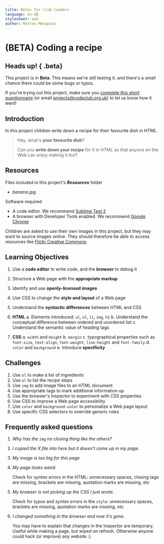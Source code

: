 ```yaml
---
title: Notes for club leaders
language: en-GB
stylesheet: web
author: Matteo Menapace
...
```


# (BETA) Coding a recipe

## Heads up! { .beta}

This project is in **Beta**. This means we're still testing it, and there's a small chance there could be some bugs or typos. 

If you're trying out this project, make sure you [complete this short questionnaire](https://docs.google.com/forms/d/1eMCfpYe3v7eYu5M8rSqLKlmq7cczLCLHx66csgyUyVU/viewform) (or email projects@codeclub.org.uk) to let us know how it went! 


## Introduction

In this project children write down a recipe for their favourite dish in HTML. 

> Hey, what's **your favourite dish**? 

> Can you **write down your recipe** for it in HTML so that anyone on the Web can enjoy making it too?


<!--### Skills needed

* Basic **HTML**
	* tags (opening, closing and nesting) -->

## Resources

Files included in this project's *__Resources__* folder

* *banana.jpg*

Software required

* A code editor. We recommend [Sublime Text 2](http://www.sublimetext.com/2)
* A browser with Developer Tools enabled. We recommend [Google Chrome](http://www.google.co.uk/intl/en_uk/chrome/browser/index.html#eula)

Children are asked to use their own images in this project, but they may want to source images online. They should therefore be able to access resources like [Flickr Creative Commons](https://www.flickr.com/creativecommons/).


## Learning Objectives

1. Use a **code editor** to write code, and the **browser** to debug it
2. Structure a Web page with the **appropriate markup**
3. Identify and use **openly-licensed images**
4. Use CSS to change the **style and layout** of a Web page
5. Understand the **syntactic differences** between HTML and CSS
6. **HTML**
	a. Elements introduced: `ul`, `ol`, `li`, `img`, `h1` 
	b. Understand the conceptual difference between ordered and unordered list
	c. Understand the semantic value of heading tags
		
7. **CSS**
	a. `width` and `height` 
	b. `margin`
	c. typographical properties such as `font-size`, `text-align`, `font-weight`, `line-height`  and `font-family` 
	d. `color` and `background`
	e. Introduce **specificity** 	
	

## Challenges

1. Use `ul` to make a list of ingredients
2. Use `ol` to list the recipe steps
3. Use `img` to add image files to an HTML document
4. Use appropriate tags to mark additional information up
5. Use the browser's Inspector to experiment with CSS properties 
6. Use CSS to improve a Web page accessibility
7. Use `color` and `background-color` to personalize a Web page layout
8. Use specific CSS selectors to override generic rules


## Frequently asked questions

1. *Why has the `img` no closing thing like the others?* 
2. *I copied the X file into here but it doesn't come up in my page.*
3. *My image is too big for this page*
4. *My page looks weird.* 
	
	Check for *syntax errors* in the HTML: unnecessary spaces, closing tags are missing, brackets are missing, quotation marks are missing, etc
5. *My browser is not picking up the CSS I just wrote.*

	Check for *typos* and *syntax errors* in the `style`: unnecessary spaces, brackets are missing, quotation marks are missing, etc 
6. *I changed something in the browser and now it's gone.*

	You may have to explain that changes in the Inspector are temporary. Useful while making a page, but wiped on refresh. Otherwise anyone could hack (or improve) any website :)
